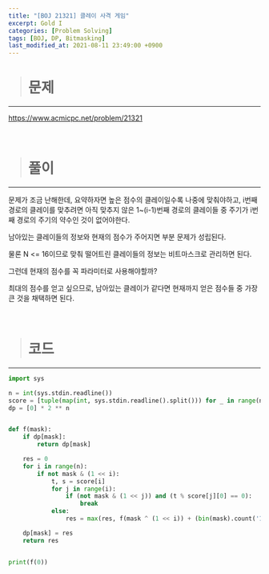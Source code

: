 ```yaml
---
title: "[BOJ 21321] 클레이 사격 게임"
excerpt: Gold I
categories: [Problem Solving]
tags: [BOJ, DP, Bitmasking]
last_modified_at: 2021-08-11 23:49:00 +0900
---
```


> # 문제
---

[<u>https://www.acmicpc.net/problem/21321</u>](https://www.acmicpc.net/problem/21321)

<br>

> # 풀이
---

문제가 조금 난해한데, 요약하자면 높은 점수의 클레이일수록 나중에 맞춰야하고, i번째 경로의 클레이를 맞추려면 아직 맞추지 않은 1~(i-1)번째 경로의 클레이들 중 주기가 i번째 경로의 주기의 약수인 것이 없어야한다.

남아있는 클레이들의 정보와 현재의 점수가 주어지면 부분 문제가 성립된다.

물론 N <= 16이므로 맞춰 떨어트린 클레이들의 정보는 비트마스크로 관리하면 된다.

그런데 현재의 점수를 꼭 파라미터로 사용해야할까?

최대의 점수를 얻고 싶으므로, 남아있는 클레이가 같다면 현재까지 얻은 점수들 중 가장 큰 것을 채택하면 된다.

<br>

> # 코드
---

```python
import sys

n = int(sys.stdin.readline())
score = [tuple(map(int, sys.stdin.readline().split())) for _ in range(n)]
dp = [0] * 2 ** n


def f(mask):
    if dp[mask]:
        return dp[mask]

    res = 0
    for i in range(n):
        if not mask & (1 << i):
            t, s = score[i]
            for j in range(i):
                if (not mask & (1 << j)) and (t % score[j][0] == 0):
                    break
            else:
                res = max(res, f(mask ^ (1 << i)) + (bin(mask).count('1') + 1) * s)

    dp[mask] = res
    return res


print(f(0))
```
